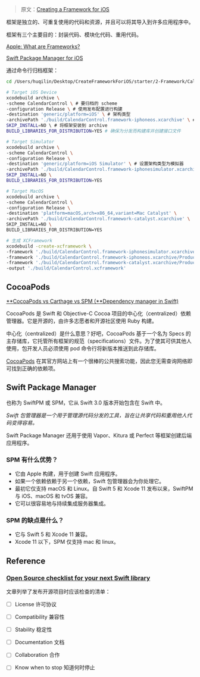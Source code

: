 > 原文：[Creating a Framework for iOS](https://www.raywenderlich.com/17753301-creating-a-framework-for-ios)



框架是独立的、可重复使用的代码和资源，并且可以将其导入到许多应用程序中。

框架有三个主要目的：封装代码、模块化代码、重用代码。

[Apple: What are Frameworks?](https://developer.apple.com/library/archive/documentation/MacOSX/Conceptual/BPFrameworks/Concepts/WhatAreFrameworks.html)

[Swift Package Manager for iOS](https://www.raywenderlich.com/7242045-swift-package-manager-for-ios)



通过命令行归档框架：

```bash
cd /Users/huqilin/Desktop/CreateFrameworkForiOS/starter/2-Framework/CalendarControl

# Target iOS Device
xcodebuild archive \
-scheme CalendarControl \ # 要归档的 scheme
-configuration Release \ # 使用发布配置进行构建
-destination 'generic/platform=iOS' \ # 架构类型
-archivePath './build/CalendarControl.framework-iphoneos.xcarchive' \ # 归档路径
SKIP_INSTALL=NO \ # 将框架安装到 archive
BUILD_LIBRARIES_FOR_DISTRIBUTION=YES # 确保为分发而构建库并创建接口文件

# Target Simulator
xcodebuild archive \
-scheme CalendarControl \
-configuration Release \
-destination 'generic/platform=iOS Simulator' \ # 设置架构类型为模拟器
-archivePath './build/CalendarControl.framework-iphonesimulator.xcarchive' \ # 归档路径
SKIP_INSTALL=NO \
BUILD_LIBRARIES_FOR_DISTRIBUTION=YES

# Target MacOS
xcodebuild archive \
-scheme CalendarControl \
-configuration Release \
-destination 'platform=macOS,arch=x86_64,variant=Mac Catalyst' \
-archivePath './build/CalendarControl.framework-catalyst.xcarchive' \
SKIP_INSTALL=NO \
BUILD_LIBRARIES_FOR_DISTRIBUTION=YES

# 生成 XCFramework
xcodebuild -create-xcframework \
-framework './build/CalendarControl.framework-iphonesimulator.xcarchive/Products/Library/Frameworks/CalendarControl.framework' \
-framework './build/CalendarControl.framework-iphoneos.xcarchive/Products/Library/Frameworks/CalendarControl.framework' \
-framework './build/CalendarControl.framework-catalyst.xcarchive/Products/Library/Frameworks/CalendarControl.framework' \
-output './build/CalendarControl.xcframework'
```



## CocoaPods

[**CocoaPods vs Carthage vs SPM (**Dependency manager in Swift)](https://manasaprema04.medium.com/dependency-managers-in-swift-d6a01e7a29a8)

CocoaPods 是 Swift 和 Objective-C Cocoa 项目的中心化（centralized）依赖管理器。它是开源的，由许多志愿者和开源社区使用 Ruby 构建。

中心化（centralized）是什么意思？好吧，CocoaPods 基于一个名为 Specs 的主存储库，它托管所有框架的规范（specifications）文件。为了使其可供其他人使用，包开发人员必须使用 pod 命令行将新版本推送到此存储库。

[CocoaPods](https://cocoapods.org/) 在其官方网站上有一个很棒的公共搜索功能，因此您无需查询网络即可找到正确的依赖项。



## Swift Package Manager

也称为 SwiftPM 或 SPM，它从 Swift 3.0 版本开始包含在 Swift 中。

*Swift 包管理器是一个用于管理源代码分发的工具，旨在让共享代码和重用他人代码变得容易。*

Swift Package Manager 还用于使用 Vapor、Kitura 或 Perfect 等框架创建后端应用程序。

### SPM 有什么优势？

* 它由 Apple 构建，用于创建 Swift 应用程序。
* 如果一个依赖依赖于另一个依赖，Swift 包管理器会为你处理它。
* 最初它仅支持 macOS 和 Linux。自 Swift 5 和 Xcode 11 发布以来，SwiftPM 与 iOS、macOS 和 tvOS 兼容。
* 它可以很容易地与持续集成服务器集成。

### SPM 的缺点是什么？

* 它与 Swift 5 和 Xcode 11 兼容。
* Xcode 11 以下，SPM 仅支持 mac 和 linux。



## Reference

### [Open Source checklist for your next Swift library](https://benoitpasquier.com/open-source-checklist-swift-library/)

文章列举了发布开源项目时应该检查的清单：

- [ ] License 许可协议
- [ ] Compatibility 兼容性
- [ ] Stability 稳定性
- [ ] Documentation 文档
- [ ] Collaboration 合作
- [ ] Know when to stop 知道何时停止

